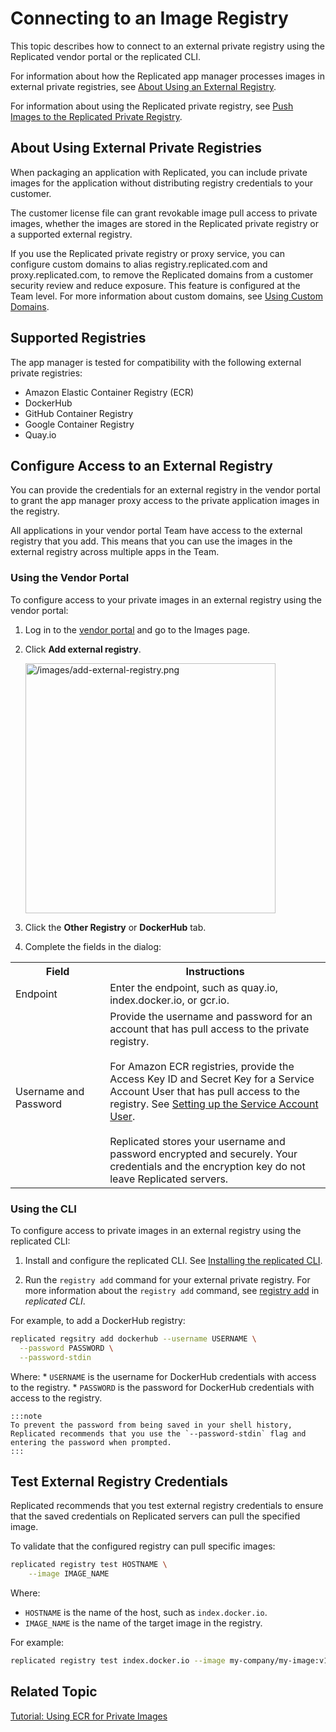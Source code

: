 # Connecting to an Image Registry

This topic describes how to connect to an external private registry using the Replicated vendor portal or the replicated CLI.

For information about how the Replicated app manager processes images in external private registries, see [About Using an External Registry](private-images-about).

For information about using the Replicated private registry, see [Push Images to the Replicated Private Registry](private-images-replicated).

## About Using External Private Registries

When packaging an application with Replicated, you can include private
images for the application without distributing registry credentials
to your customer.

The customer license file can grant revokable image pull access to private images, whether the images are stored in the Replicated private registry or a supported external registry.

If you use the Replicated private registry or proxy service, you can configure custom domains to alias registry.replicated.com and proxy.replicated.com, to remove the Replicated domains from a customer security review and reduce exposure. This feature is configured at the Team level. For more information about custom domains, see [Using Custom Domains](custom-domains).

## Supported Registries

The app manager is tested for compatibility with the following external private registries:

* Amazon Elastic Container Registry (ECR)
* DockerHub
* GitHub Container Registry
* Google Container Registry
* Quay.io

## Configure Access to an External Registry

You can provide the credentials for an external registry in the vendor portal to grant the app manager proxy access to the private application images in the
registry.

All applications in your vendor portal Team have access to the external registry that you add. This means that you can use the images in the external registry across multiple apps in the Team.

### Using the Vendor Portal

To configure access to your private images in an external registry using the vendor portal:

1. Log in to the [vendor portal](https://vendor.replicated.com) and go to the Images page.
1. Click **Add external registry**.

   <img src="/images/add-external-registry.png" alt="/images/add-external-registry.png" width="400px"></img>

1. Click the **Other Registry** or **DockerHub** tab.
1. Complete the fields in the dialog:
<table>
  <tr>
    <th width="30%">Field</th>
    <th width="70%">Instructions</th>
  </tr>
  <tr>
    <td>Endpoint</td>
    <td>Enter the endpoint, such as quay.io, index.docker.io, or gcr.io.</td>
  </tr>
  <tr>
    <td>Username and Password</td>
    <td>Provide the username and password for an account that has pull access to the private registry.<br/><br/>For Amazon ECR registries, provide the Access Key ID and Secret Key for a Service Account User that has pull access to the registry. See <a href="tutorial-ecr-private-images#setting-up-the-service-account-user">Setting up the Service Account User</a>.<br/><br/>Replicated stores your username and password encrypted and securely. Your credentials and the encryption key do not leave Replicated servers.</td>
  </tr>
</table>

### Using the CLI

To configure access to private images in an external registry using the replicated CLI:

1. Install and configure the replicated CLI. See [Installing the replicated CLI](/reference/replicated-cli-installing).

1. Run the `registry add` command for your external private registry. For more information about the `registry add` command, see [registry add](/reference/replicated-cli-registry-add) in _replicated CLI_.

  For example, to add a DockerHub registry:

  ```bash
  replicated regsitry add dockerhub --username USERNAME \
    --password PASSWORD \
    --password-stdin
  ```
  Where:
    * `USERNAME` is the username for DockerHub credentials with access to the registry.
    * `PASSWORD` is the password for DockerHub credentials with access to the registry.

    :::note
    To prevent the password from being saved in your shell history, Replicated recommends that you use the `--password-stdin` flag and entering the password when prompted.
    :::

## Test External Registry Credentials

Replicated recommends that you test external registry credentials to ensure that the saved credentials on Replicated servers can pull the specified image.

To validate that the configured registry can pull specific images:

```bash
replicated registry test HOSTNAME \
    --image IMAGE_NAME
```
Where:
* `HOSTNAME` is the name of the host, such as `index.docker.io`.
* `IMAGE_NAME` is the name of the target image in the registry.

For example:

```bash
replicated registry test index.docker.io --image my-company/my-image:v1.2.3
```

## Related Topic

[Tutorial: Using ECR for Private Images](tutorial-ecr-private-images)

